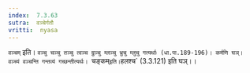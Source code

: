 ```yaml
---
index:  7.3.63
sutra:  वञ्चेर्गतौ
vritti:  nyasa
---
```


`वञ्चम्` इति। `वञ्चु चञ्चु तञ्चु त्वञ्च म्रुञ्चु म्लञ्चु भ्रुचु म्लुचु गत्यर्थाः (धा.पा.189-196)। कर्मणि घञ्। वञ्च्यं वञ्चन्ति गन्तव्यं गच्छन्तीत्यर्थः। `चङ्कम्` इति। `हलश्च` (3.3.121) इति घञ्।।

